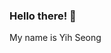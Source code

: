 ### Hello there! 👋

My name is Yih Seong

<!--
**yihseong/yihseong** is a ✨ _special_ ✨ repository because its `README.md` (this file) appears on your GitHub profile.

Here are some ideas to get you started:

- 🔭 I’m currently working on surviving the MSc IHTM course 😰
- 🌱 I’m currently learning how to use R 💻
- 🤔 I’m looking for help with ☝️
- 💬 Ask me about anything! ❓
- 📫 How to reach me: [LinkedIn](www.linkedin.com/in/yihseongwong)
- 😄 Pronouns: he/him
- ⚡ Fun fact: I'm not fun ... ☹️
-->
